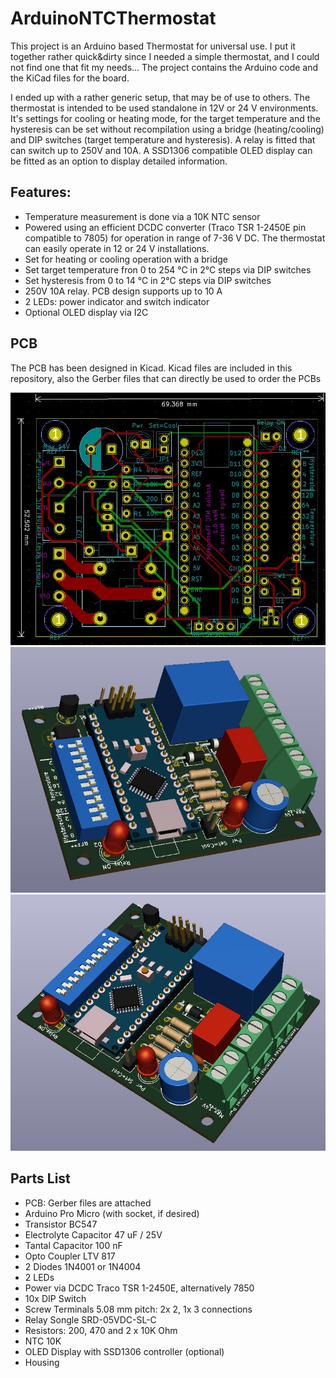 # ArduinoNTCThermostat
This project is an Arduino based Thermostat for universal use. I put it together rather quick&dirty since I needed a simple thermostat, and I could not find one that fit my needs...
The project contains the Arduino code and the KiCad files for the board.

I ended up with a rather generic setup, that may be of use to others. The thermostat is intended to be used standalone in 12V or 24 V environments. It's settings for cooling or heating mode, for the target temperature and the hysteresis can be set without recompilation using a bridge (heating/cooling) and DIP switches (target temperature and hysteresis). A relay is fitted that can switch up to 250V and 10A.
A SSD1306 compatible OLED display can be fitted as an option to display detailed information.

## Features:
- Temperature measurement is done via a 10K NTC sensor
- Powered using an efficient DCDC converter (Traco TSR 1-2450E pin compatible to 7805) for operation in range of 7-36 V DC. The thermostat can easily operate in 12 or 24 V installations.
- Set for heating or cooling operation with a bridge
- Set target temperature fron 0 to 254 °C in 2°C steps via DIP switches
- Set hysteresis from 0 to 14 °C in 2°C steps via DIP switches
- 250V 10A relay. PCB design supports up to 10 A
- 2 LEDs: power indicator and switch indicator
- Optional OLED display via I2C

## PCB
The PCB has been designed in Kicad. Kicad files are included in this repository, also the Gerber files that can directly be used to order the PCBs

![PCB](https://github.com/88markus88/ArduinoNTCThermostat/blob/main/Pictures/ArduinoNTCThermostat%20V0.2%20PCB.jpg)
![PCB](https://github.com/88markus88/ArduinoNTCThermostat/blob/main/Pictures/ArduinoNTCThermostat%20V0.2%203D-1.jpg)
![PCB](https://github.com/88markus88/ArduinoNTCThermostat/blob/main/Pictures/ArduinoNTCThermostat%20V0.2%203D-2.jpg)

## Parts List
- PCB: Gerber files are attached
- Arduino Pro Micro (with socket, if desired)
- Transistor BC547
- Electrolyte Capacitor 47 uF / 25V
- Tantal Capacitor 100 nF
- Opto Coupler LTV 817
- 2 Diodes 1N4001 or 1N4004
- 2 LEDs
- Power via DCDC  Traco TSR 1-2450E, alternatively 7850
- 10x DIP Switch
- Screw Terminals 5.08 mm pitch: 2x 2, 1x 3 connections
- Relay Songle SRD-05VDC-SL-C
- Resistors: 200, 470 and 2 x 10K Ohm
- NTC 10K
- OLED Display with SSD1306 controller (optional)
- Housing
